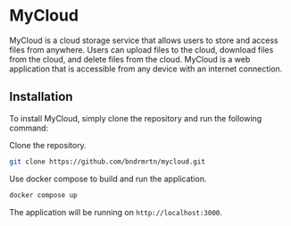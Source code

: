 # MyCloud

MyCloud is a cloud storage service that allows users to store and access files from anywhere. Users can upload files to the cloud, download files from the cloud, and delete files from the cloud. MyCloud is a web application that is accessible from any device with an internet connection.

## Installation

To install MyCloud, simply clone the repository and run the following command:

Clone the repository.
```bash
git clone https://github.com/bndrmrtn/mycloud.git
```

Use docker compose to build and run the application.
```bash
docker compose up
```

The application will be running on `http://localhost:3000`.
